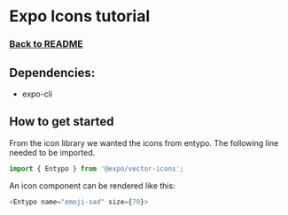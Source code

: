 # Expo Icons tutorial
### [Back to README](https://github.com/IT2810/it2810-webutvikling-h18-prosjekt-3-38/edit/issue/34/readme/README.md/)

## Dependencies:
* expo-cli

## How to get started
From the icon library we wanted the icons from entypo. The following line needed to be imported.
```javascript
import { Entypo } from '@expo/vector-icons';
```
An icon component can be rendered like this:
```javascript
<Entypo name="emoji-sad" size={70}>
```
